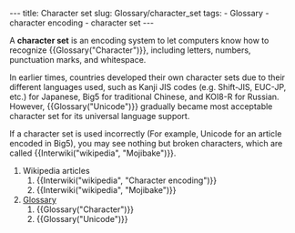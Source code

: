 --- title: Character set slug: Glossary/character\_set tags: - Glossary - character encoding - character set ---

<span class="seoSummary">A **character set** is an encoding system to let computers know how to recognize {{Glossary("Character")}}, including letters, numbers, punctuation marks, and whitespace.</span>

In earlier times, countries developed their own character sets due to their different languages used, such as Kanji JIS codes (e.g. Shift-JIS, EUC-JP, etc.) for Japanese, Big5 for traditional Chinese, and KOI8-R for Russian. However, {{Glossary("Unicode")}} gradually became most acceptable character set for its universal language support.

If a character set is used incorrectly (For example, Unicode for an article encoded in Big5), you may see nothing but broken characters, which are called {{Interwiki("wikipedia", "Mojibake")}}.

1.  Wikipedia articles
    1.  {{Interwiki("wikipedia", "Character encoding")}}
    2.  {{Interwiki("wikipedia", "Mojibake")}}
2.  [Glossary](/en-US/docs/Glossary)
    1.  {{Glossary("Character")}}
    2.  {{Glossary("Unicode")}}

